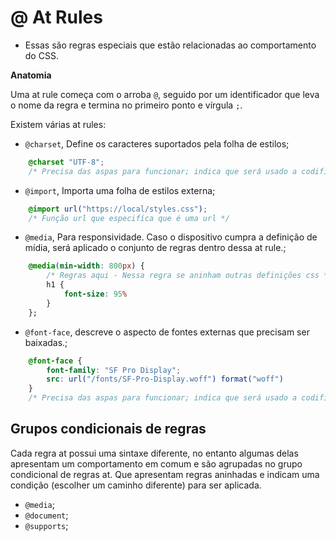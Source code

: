 # @ At Rules

* Essas são regras especiais que estão relacionadas ao comportamento do CSS.

**Anatomia**

Uma at rule começa com o arroba `@`, seguido por um identificador que leva o nome da regra e termina no primeiro ponto e vírgula `;`.

Existem várias at rules:

* `@charset`, Define os caracteres suportados pela folha de estilos;

```css 
    @charset "UTF-8";
    /* Precisa das aspas para funcionar; indica que será usado a codificação unicode utf-8 */
```

* `@import`, Importa uma folha de estilos externa;

```css 
    @import url("https://local/styles.css"); 
    /* Função url que especifíca que é uma url */
```

* `@media`, Para responsividade. Caso o dispositivo cumpra a definição de mídia, será aplicado o conjunto de regras dentro dessa at rule.;

```css 
    @media(min-width: 800px) {
        /* Regras aqui - Nessa regra se aninham outras definições css */
        h1 {
            font-size: 95%
        }
    };
```

* `@font-face`, descreve o aspecto de fontes externas que precisam ser baixadas.;

```css 
    @font-face {
        font-family: "SF Pro Display";
        src: url("/fonts/SF-Pro-Display.woff") format("woff")
    } 
    /* Precisa das aspas para funcionar; indica que será usado a codificação unicode utf-8 */
```

## Grupos condicionais de regras

Cada regra at possui uma sintaxe diferente, no entanto algumas delas apresentam um comportamento em comum e são agrupadas no grupo condicional de regras at. Que apresentam regras aninhadas e indicam uma condição (escolher um caminho diferente) para ser aplicada.

* `@media`;
* `@document`;
* `@supports`;